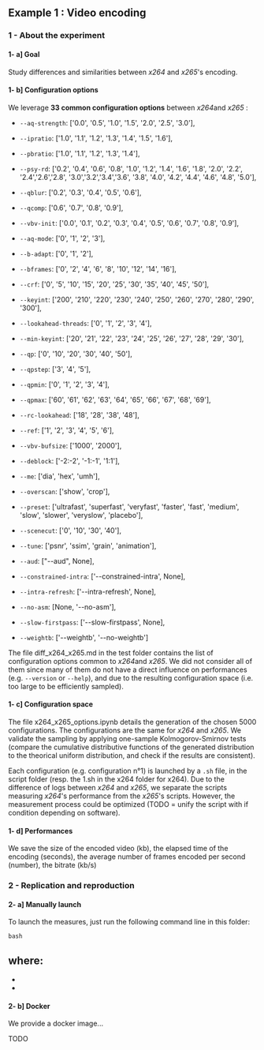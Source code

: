 ## Example 1 : Video encoding

### 1 - About the experiment

#### 1- a] Goal

Study differences and similarities between *x264* and *x265*'s encoding.

#### 1- b] Configuration options

We leverage **33 common configuration options** between *x264*and *x265* :

- ``--aq-strength``: ['0.0', '0.5', '1.0', '1.5', '2.0', '2.5', '3.0'],

- ``--ipratio``: ['1.0', '1.1', '1.2', '1.3', '1.4', '1.5', '1.6'],

- ``--pbratio``: ['1.0', '1.1', '1.2', '1.3', '1.4'],

- ``--psy-rd``: ['0.2', '0.4', '0.6', '0.8', '1.0', '1.2', '1.4', '1.6', '1.8', '2.0', '2.2', '2.4','2.6','2.8', '3.0','3.2','3.4','3.6', '3.8', '4.0', '4.2', '4.4', '4.6', '4.8', '5.0'],

- ``--qblur``: ['0.2', '0.3', '0.4', '0.5', '0.6'],

- ``--qcomp``: ['0.6', '0.7', '0.8', '0.9'],

- ``--vbv-init``: ['0.0', '0.1', '0.2', '0.3', '0.4', '0.5', '0.6', '0.7', '0.8', '0.9'],

- ``--aq-mode``: ['0', '1', '2', '3'],

- ``--b-adapt``: ['0', '1', '2'],

- ``--bframes``: ['0', '2', '4', '6', '8', '10', '12', '14', '16'],

- ``--crf``: ['0', '5', '10', '15', '20', '25', '30', '35', '40', '45', '50'],

- ``--keyint``: ['200', '210', '220', '230', '240', '250', '260', '270', '280', '290', '300'],

- ``--lookahead-threads``: ['0', '1', '2', '3', '4'],

- ``--min-keyint``: ['20', '21', '22', '23', '24', '25', '26', '27', '28', '29', '30'],

- ``--qp``: ['0', '10', '20', '30', '40', '50'],

- ``--qpstep``: ['3', '4', '5'],

- ``--qpmin``: ['0', '1', '2', '3', '4'],

- ``--qpmax``: ['60', '61', '62', '63', '64', '65', '66', '67', '68', '69'],

- ``--rc-lookahead``: ['18', '28', '38', '48'],

- ``--ref``: ['1', '2', '3', '4', '5', '6'],

- ``--vbv-bufsize``: ['1000', '2000'],

- ``--deblock``: ['-2:-2', '-1:-1', '1:1'],

- ``--me``: ['dia', 'hex', 'umh'],

- ``--overscan``: ['show', 'crop'],

- ``--preset``: ['ultrafast',  'superfast',  'veryfast',  'faster',  'fast',  'medium',  'slow',  'slower',  'veryslow',  'placebo'],

- ``--scenecut``: ['0', '10', '30', '40'],

- ``--tune``: ['psnr', 'ssim', 'grain', 'animation'],

- ``--aud``: ["--aud", None],

- ``--constrained-intra``: ['--constrained-intra', None],

- ``--intra-refresh``: ['--intra-refresh', None],

- ``--no-asm``: [None, '--no-asm'],

- ``--slow-firstpass``: ['--slow-firstpass', None],

- ``--weightb``: ['--weightb', '--no-weightb']


The file diff_x264_x265.md in the test folder contains the list of configuration options common to *x264*and *x265*. We did not consider all of them since many of them do not have a direct influence on performances (e.g. ``--version`` or ``--help``), and due to the resulting configuration space (i.e. too large to be efficiently sampled).

#### 1- c] Configuration space

The file x264_x265_options.ipynb details the generation of the chosen 5000 configurations. The configurations are the same for *x264* and *x265*. We validate the sampling by applying one-sample Kolmogorov-Smirnov tests (compare the cumulative distributive functions of the generated distribution to the theorical uniform distribution, and check if the results are consistent). 

Each configuration (e.g. configuration n°1) is launched by a ``.sh`` file, in the script folder (resp. the 1.sh in the x264 folder for x264). Due to the difference of logs between *x264* and *x265*, we separate the scripts measuring *x264*'s performance from the *x265*'s scripts. However, the measurement process could be optimized (TODO = unify the script with if condition depending on software).

#### 1- d] Performances

We save the size of the encoded video (kb), the elapsed time of the encoding (seconds), the average number of frames encoded per second (number), the bitrate (kb/s)

### 2 - Replication and reproduction

#### 2- a] Manually launch

To launch the measures, just run the following command line in this folder:

`` bash ``

where:
-
-
-

#### 2- b] Docker

We provide a docker image...

TODO

